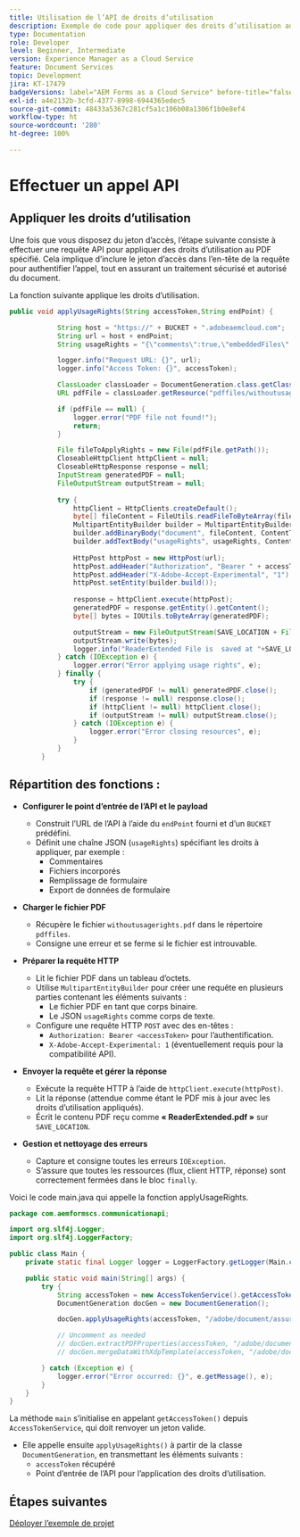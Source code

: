 ```yaml
---
title: Utilisation de lʼAPI de droits d’utilisation
description: Exemple de code pour appliquer des droits d’utilisation au PDF fourni
type: Documentation
role: Developer
level: Beginner, Intermediate
version: Experience Manager as a Cloud Service
feature: Document Services
topic: Development
jira: KT-17479
badgeVersions: label="AEM Forms as a Cloud Service" before-title="false"
exl-id: a4e2132b-3cfd-4377-8998-6944365edec5
source-git-commit: 48433a5367c281cf5a1c106b08a1306f1b0e8ef4
workflow-type: ht
source-wordcount: '280'
ht-degree: 100%

---
```


# Effectuer un appel API

## Appliquer les droits d’utilisation

Une fois que vous disposez du jeton d’accès, l’étape suivante consiste à effectuer une requête API pour appliquer des droits d’utilisation au PDF spécifié. Cela implique d’inclure le jeton d’accès dans l’en-tête de la requête pour authentifier l’appel, tout en assurant un traitement sécurisé et autorisé du document.

La fonction suivante applique les droits d’utilisation.

```java
public void applyUsageRights(String accessToken,String endPoint) {

            String host = "https://" + BUCKET + ".adobeaemcloud.com";
            String url = host + endPoint;
            String usageRights = "{\"comments\":true,\"embeddedFiles\":true,\"formFillIn\":true,\"formDataExport\":true}";

            logger.info("Request URL: {}", url);
            logger.info("Access Token: {}", accessToken);

            ClassLoader classLoader = DocumentGeneration.class.getClassLoader();
            URL pdfFile = classLoader.getResource("pdffiles/withoutusagerights.pdf");

            if (pdfFile == null) {
                logger.error("PDF file not found!");
                return;
            }

            File fileToApplyRights = new File(pdfFile.getPath());
            CloseableHttpClient httpClient = null;
            CloseableHttpResponse response = null;
            InputStream generatedPDF = null;
            FileOutputStream outputStream = null;
            
            try {
                httpClient = HttpClients.createDefault();
                byte[] fileContent = FileUtils.readFileToByteArray(fileToApplyRights);
                MultipartEntityBuilder builder = MultipartEntityBuilder.create();
                builder.addBinaryBody("document", fileContent, ContentType.create("application/pdf"),fileToApplyRights.getName());
                builder.addTextBody("usageRights", usageRights, ContentType.APPLICATION_JSON);
                
                HttpPost httpPost = new HttpPost(url);
                httpPost.addHeader("Authorization", "Bearer " + accessToken);
                httpPost.addHeader("X-Adobe-Accept-Experimental", "1");
                httpPost.setEntity(builder.build());
                
                response = httpClient.execute(httpPost);
                generatedPDF = response.getEntity().getContent();
                byte[] bytes = IOUtils.toByteArray(generatedPDF);

                outputStream = new FileOutputStream(SAVE_LOCATION + File.separator + "ReaderExtended.pdf");
                outputStream.write(bytes);
                logger.info("ReaderExtended File is  saved at "+SAVE_LOCATION);
            } catch (IOException e) {
                logger.error("Error applying usage rights", e);
            } finally {
                try {
                    if (generatedPDF != null) generatedPDF.close();
                    if (response != null) response.close();
                    if (httpClient != null) httpClient.close();
                    if (outputStream != null) outputStream.close();
                } catch (IOException e) {
                    logger.error("Error closing resources", e);
                }
            }
        }
```

## Répartition des fonctions :



* **Configurer le point d’entrée de l’API et le payload**
   * Construit l’URL de l’API à l’aide du `endPoint` fourni et d’un `BUCKET` prédéfini.
   * Définit une chaîne JSON (`usageRights`) spécifiant les droits à appliquer, par exemple :
      * Commentaires
      * Fichiers incorporés
      * Remplissage de formulaire
      * Export de données de formulaire

* **Charger le fichier PDF**
   * Récupère le fichier `withoutusagerights.pdf` dans le répertoire `pdffiles`.
   * Consigne une erreur et se ferme si le fichier est introuvable.

* **Préparer la requête HTTP**
   * Lit le fichier PDF dans un tableau d’octets.
   * Utilise `MultipartEntityBuilder` pour créer une requête en plusieurs parties contenant les éléments suivants :
      * Le fichier PDF en tant que corps binaire.
      * Le JSON `usageRights` comme corps de texte.
   * Configure une requête HTTP `POST` avec des en-têtes :
      * `Authorization: Bearer <accessToken>` pour l’authentification.
      * `X-Adobe-Accept-Experimental: 1` (éventuellement requis pour la compatibilité API).

* **Envoyer la requête et gérer la réponse**
   * Exécute la requête HTTP à l’aide de `httpClient.execute(httpPost)`.
   * Lit la réponse (attendue comme étant le PDF mis à jour avec les droits d’utilisation appliqués).
   * Écrit le contenu PDF reçu comme **« ReaderExtended.pdf »** sur `SAVE_LOCATION`.

* **Gestion et nettoyage des erreurs**
   * Capture et consigne toutes les erreurs `IOException`.
   * S’assure que toutes les ressources (flux, client HTTP, réponse) sont correctement fermées dans le bloc `finally`.

Voici le code main.java qui appelle la fonction applyUsageRights.

```java
package com.aemformscs.communicationapi;

import org.slf4j.Logger;
import org.slf4j.LoggerFactory;

public class Main {
    private static final Logger logger = LoggerFactory.getLogger(Main.class);

    public static void main(String[] args) {
        try {
            String accessToken = new AccessTokenService().getAccessToken();
            DocumentGeneration docGen = new DocumentGeneration();

            docGen.applyUsageRights(accessToken, "/adobe/document/assure/usagerights");

            // Uncomment as needed
            // docGen.extractPDFProperties(accessToken, "/adobe/document/extract/pdfproperties");
            // docGen.mergeDataWithXdpTemplate(accessToken, "/adobe/document/generate/pdfform");

        } catch (Exception e) {
            logger.error("Error occurred: {}", e.getMessage(), e);
        }
    }
}
```

La méthode `main` s’initialise en appelant `getAccessToken()` depuis `AccessTokenService`, qui doit renvoyer un jeton valide.

* Elle appelle ensuite `applyUsageRights()` à partir de la classe `DocumentGeneration`, en transmettant les éléments suivants :
   * `accessToken` récupéré
   * Point d’entrée de l’API pour l’application des droits d’utilisation.


## Étapes suivantes

[Déployer l’exemple de projet](sample-project.md)
